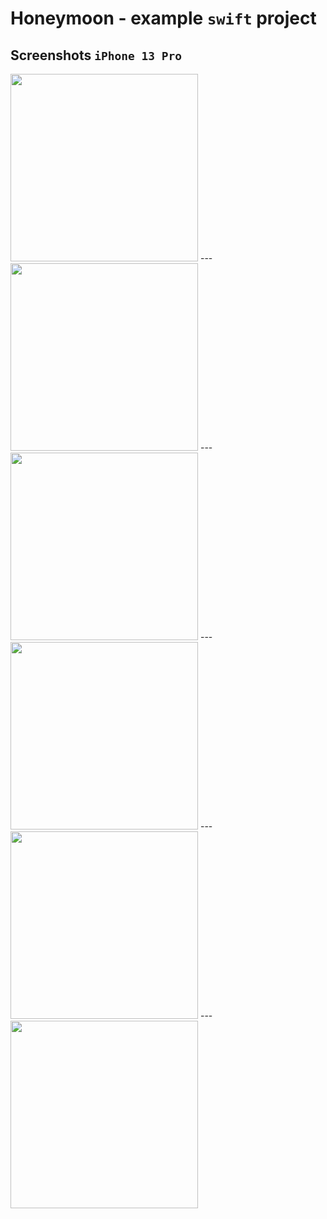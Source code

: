 # Honeymoon - example `swift` project

## Screenshots `iPhone 13 Pro`
<img src="readme-images/iPhone-13-pro-home.png" width="300">
---
<img src="readme-images/iPhone-13-pro-info.png" width="300">
---
<img src="readme-images/iPhone-13-pro-guide.png" width="300">
---
<img src="readme-images/iPhone-13-pro-success-btn.png" width="300">
---
<img src="readme-images/iPhone-13-pro-move-left.png" width="300">
---
<img src="readme-images/iPhone-13-pro-move-right.png" width="300">